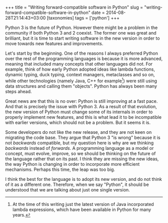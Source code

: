 +++
title = "Writing forward-compatible software in Python"
slug = "writing-forward-compatible-software-in-python"
date = 2014-08-28T21:14:43+03:00
[taxonomies]
tags = ['python']
+++

Python 3 is the future of Python. However there might be a problem in
the community if both Python 3 and 2 coexist. The former one was great
and brilliant, but it is time to start writing software in the new
version in order to move towards new features and improvements.

Let\'s start by the beginning. One of the reasons I always preferred
Python over the rest of the programming languages is because it is more
advanced, meaning that included many concepts that other languages did
not. For example, think of how early Python adopted ideas like lambda
functions, dynamic typing, duck typing, context managers, metaclasses
and so on, while other technologies (namely Java, C++ for example[^1])
were still using data structures and calling them \"objects\". Python
has always been many steps ahead.

Great news are that this is no over: Python is still improving at a fast
pace. And that is precisely the issue with Python 3. As a result of that
evolution, the new version of Python must change some of its internals
in order to properly implement new features, and this is what lead it to
be incompatible with earlier versions, which should not be a problem.
But it seems it is.

Some developers do not like the new release, and they are not keen on
migrating the code base. They argue that Python 3 \"is wrong\" because
it is not *backwards* compatible, but my question here is why are we
thinking *backwards* instead of *forwards*. A programming language as a
model or concept, must evolve, improve, so we should be thinking on the
future of the language rather that on its past. I think they are missing
the new ideas, the way Python is changing in order to incorporate more
efficient mechanisms. Perhaps this time, the leap was too big.

I think the best for the language is to adopt its new version, and do
not think of it as a different one. Therefore, when we say \"Python\",
it should be understood that we are talking about just one single
version.

[^1]: At the time of this writing just the latest version of Java
    incorporated lambda expressions, which have been available in Python
    for many years.
